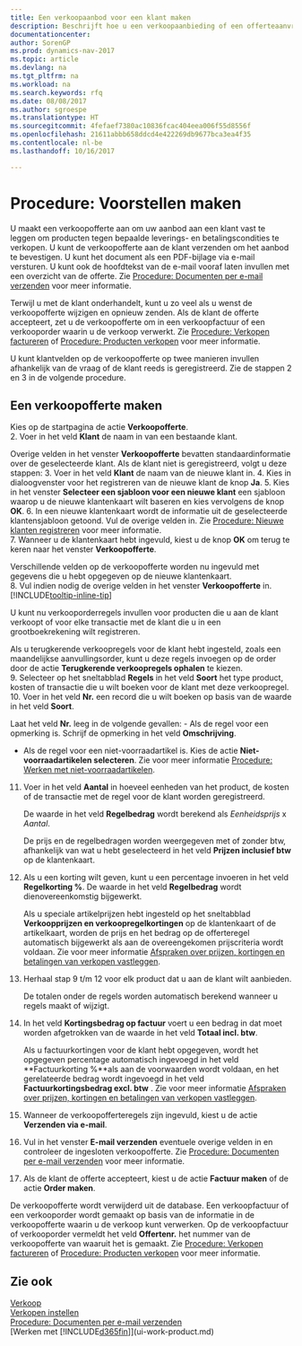 ```yaml
---
title: Een verkoopaanbod voor een klant maken
description: Beschrijft hoe u een verkoopaanbieding of een offerteaanvraagdocument maakt om uw aanbod aan een klant vast te leggen om producten onder bepaalde voorwaarden te verkopen.
documentationcenter: 
author: SorenGP
ms.prod: dynamics-nav-2017
ms.topic: article
ms.devlang: na
ms.tgt_pltfrm: na
ms.workload: na
ms.search.keywords: rfq
ms.date: 08/08/2017
ms.author: sgroespe
ms.translationtype: HT
ms.sourcegitcommit: 4fefaef7380ac10836fcac404eea006f55d8556f
ms.openlocfilehash: 21611abbb658ddcd4e422269db9677bca3ea4f35
ms.contentlocale: nl-be
ms.lasthandoff: 10/16/2017

---
```

# <a name="how-to-make-offers"></a>Procedure: Voorstellen maken
U maakt een verkoopofferte aan om uw aanbod aan een klant vast te leggen om producten tegen bepaalde leverings- en betalingscondities te verkopen. U kunt de verkoopofferte aan de klant verzenden om het aanbod te bevestigen. U kunt het document als een PDF-bijlage via e-mail versturen. U kunt ook de hoofdtekst van de e-mail vooraf laten invullen met een overzicht van de offerte. Zie [Procedure: Documenten per e-mail verzenden](ui-how-send-documents-email.md) voor meer informatie.

Terwijl u met de klant onderhandelt, kunt u zo veel als u wenst de verkoopofferte wijzigen en opnieuw zenden. Als de klant de offerte accepteert, zet u de verkoopofferte om in een verkoopfactuur of een verkooporder waarin u de verkoop verwerkt. Zie [Procedure: Verkopen factureren](sales-how-invoice-sales.md) of [Procedure: Producten verkopen](sales-how-sell-products.md) voor meer informatie.

U kunt klantvelden op de verkoopofferte op twee manieren invullen afhankelijk van de vraag of de klant reeds is geregistreerd. Zie de stappen 2 en 3 in de volgende procedure.

## <a name="to-create-a-sales-quote"></a>Een verkoopofferte maken
Kies op de startpagina de actie **Verkoopofferte**.  
2. Voer in het veld **Klant** de naam in van een bestaande klant.

   Overige velden in het venster **Verkoopofferte** bevatten standaardinformatie over de geselecteerde klant. Als de klant niet is geregistreerd, volgt u deze stappen:
3. Voer in het veld **Klant** de naam van de nieuwe klant in.
4. Kies in dialoogvenster voor het registreren van de nieuwe klant de knop **Ja**.
5. Kies in het venster **Selecteer een sjabloon voor een nieuwe klant** een sjabloon waarop u de nieuwe klantenkaart wilt baseren en kies vervolgens de knop **OK**.
6. In een nieuwe klantenkaart wordt de informatie uit de geselecteerde klantensjabloon getoond. Vul de overige velden in. Zie [Procedure: Nieuwe klanten registreren](sales-how-register-new-customers.md) voor meer informatie.  
7. Wanneer u de klantenkaart hebt ingevuld, kiest u de knop **OK** om terug te keren naar het venster **Verkoopofferte**.

   Verschillende velden op de verkoopofferte worden nu ingevuld met gegevens die u hebt opgegeven op de nieuwe klantenkaart.  
8. Vul indien nodig de overige velden in het venster **Verkoopofferte** in. [!INCLUDE[tooltip-inline-tip](includes/tooltip-inline-tip_md.md)]  

U kunt nu verkooporderregels invullen voor producten die u aan de klant verkoopt of voor elke transactie met de klant die u in een grootboekrekening wilt registreren.   

Als u terugkerende verkoopregels voor de klant hebt ingesteld, zoals een maandelijkse aanvullingsorder, kunt u deze regels invoegen op de order door de actie **Terugkerende verkoopregels ophalen** te kiezen.  
9. Selecteer op het sneltabblad **Regels** in het veld **Soort** het type product, kosten of transactie die u wilt boeken voor de klant met deze verkoopregel.
10. Voer in het veld **Nr.** een record die u wilt boeken op basis van de waarde in het veld **Soort**.

 Laat het veld **Nr.** leeg in de volgende gevallen: - Als de regel voor een opmerking is. Schrijf de opmerking in het veld **Omschrijving**.
 - Als de regel voor een niet-voorraadartikel is. Kies de actie **Niet-voorraadartikelen selecteren**. Zie voor meer informatie [Procedure: Werken met niet-voorraadartikelen](inventory-how-work-nonstock-items.md).

11. Voer in het veld **Aantal** in hoeveel eenheden van het product, de kosten of de transactie met de regel voor de klant worden geregistreerd.

    De waarde in het veld **Regelbedrag** wordt berekend als *Eenheidsprijs* x *Aantal*.  

    De prijs en de regelbedragen worden weergegeven met of zonder btw, afhankelijk van wat u hebt geselecteerd in het veld **Prijzen inclusief btw** op de klantenkaart.  
12. Als u een korting wilt geven, kunt u een percentage invoeren in het veld **Regelkorting %**. De waarde in het veld **Regelbedrag** wordt dienovereenkomstig bijgewerkt.  

    Als u speciale artikelprijzen hebt ingesteld op het sneltabblad **Verkoopprijzen en verkoopregelkortingen** op de klantenkaart of de artikelkaart, worden de prijs en het bedrag op de offerteregel automatisch bijgewerkt als aan de overeengekomen prijscriteria wordt voldaan. Zie voor meer informatie [Afspraken over prijzen, kortingen en betalingen van verkopen vastleggen](sales-how-record-sales-price-discount-payment-agreements.md).  
13. Herhaal stap 9 t/m 12 voor elk product dat u aan de klant wilt aanbieden.  

    De totalen onder de regels worden automatisch berekend wanneer u regels maakt of wijzigt.  
14. In het veld **Kortingsbedrag op factuur** voert u een bedrag in dat moet worden afgetrokken van de waarde in het veld **Totaal incl. btw**.

    Als u factuurkortingen voor de klant hebt opgegeven, wordt het opgegeven percentage automatisch ingevoegd in het veld **Factuurkorting %**als aan de voorwaarden wordt voldaan, en het gerelateerde bedrag wordt ingevoegd in het veld **Factuurkortingsbedrag excl. btw** . Zie voor meer informatie [Afspraken over prijzen, kortingen en betalingen van verkopen vastleggen](sales-how-record-sales-price-discount-payment-agreements.md).
15. Wanneer de verkoopofferteregels zijn ingevuld, kiest u de actie **Verzenden via e-mail**.
16. Vul in het venster **E-mail verzenden** eventuele overige velden in en controleer de ingesloten verkoopofferte. Zie [Procedure: Documenten per e-mail verzenden](ui-how-send-documents-email.md) voor meer informatie.
17. Als de klant de offerte accepteert, kiest u de actie **Factuur maken** of de actie **Order maken**.

De verkoopofferte wordt verwijderd uit de database. Een verkoopfactuur of een verkooporder wordt gemaakt op basis van de informatie in de verkoopofferte waarin u de verkoop kunt verwerken. Op de verkoopfactuur of verkooporder vermeldt het veld **Offertenr.** het nummer van de verkoopofferte van waaruit het is gemaakt. Zie [Procedure: Verkopen factureren](sales-how-invoice-sales.md) of [Procedure: Producten verkopen](sales-how-sell-products.md) voor meer informatie.

## <a name="see-also"></a>Zie ook
[Verkoop](sales-manage-sales.md)  
[Verkopen instellen](sales-setup-sales.md)  
[Procedure: Documenten per e-mail verzenden](ui-how-send-documents-email.md)  
[Werken met [!INCLUDE[d365fin](includes/d365fin_md.md)]](ui-work-product.md)

